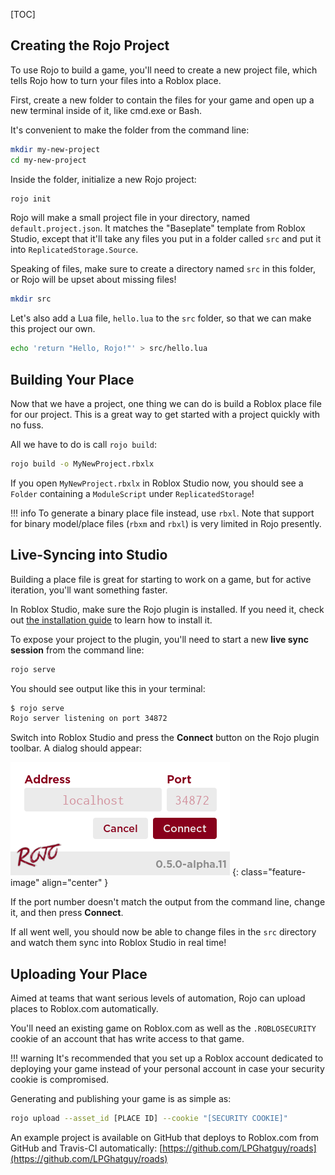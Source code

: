 [TOC]

## Creating the Rojo Project
To use Rojo to build a game, you'll need to create a new project file, which tells Rojo how to turn your files into a Roblox place.

First, create a new folder to contain the files for your game and open up a new terminal inside of it, like cmd.exe or Bash.

It's convenient to make the folder from the command line:

```sh
mkdir my-new-project
cd my-new-project
```

Inside the folder, initialize a new Rojo project:

```sh
rojo init
```

Rojo will make a small project file in your directory, named `default.project.json`. It matches the "Baseplate" template from Roblox Studio, except that it'll take any files you put in a folder called `src` and put it into `ReplicatedStorage.Source`.

Speaking of files, make sure to create a directory named `src` in this folder, or Rojo will be upset about missing files!

```sh
mkdir src
```

Let's also add a Lua file, `hello.lua` to the `src` folder, so that we can make this project our own.

```sh
echo 'return "Hello, Rojo!"' > src/hello.lua
```

## Building Your Place
Now that we have a project, one thing we can do is build a Roblox place file for our project. This is a great way to get started with a project quickly with no fuss.

All we have to do is call `rojo build`:

```sh
rojo build -o MyNewProject.rbxlx
```

If you open `MyNewProject.rbxlx` in Roblox Studio now, you should see a `Folder` containing a `ModuleScript` under `ReplicatedStorage`!

!!! info
    To generate a binary place file instead, use `rbxl`. Note that support for binary model/place files (`rbxm` and `rbxl`) is very limited in Rojo presently.

## Live-Syncing into Studio
Building a place file is great for starting to work on a game, but for active iteration, you'll want something faster.

In Roblox Studio, make sure the Rojo plugin is installed. If you need it, check out [the installation guide](installation) to learn how to install it.

To expose your project to the plugin, you'll need to start a new **live sync session** from the command line:

```sh
rojo serve
```

You should see output like this in your terminal:

```sh
$ rojo serve
Rojo server listening on port 34872
```

Switch into Roblox Studio and press the **Connect** button on the Rojo plugin toolbar. A dialog should appear:

![Rojo plugin connection dialog](../images/connection-dialog.png)
{: class="feature-image" align="center" }

If the port number doesn't match the output from the command line, change it, and then press **Connect**.

If all went well, you should now be able to change files in the `src` directory and watch them sync into Roblox Studio in real time!

## Uploading Your Place
Aimed at teams that want serious levels of automation, Rojo can upload places to Roblox.com automatically.

You'll need an existing game on Roblox.com as well as the `.ROBLOSECURITY` cookie of an account that has write access to that game.

!!! warning
    It's recommended that you set up a Roblox account dedicated to deploying your game instead of your personal account in case your security cookie is compromised.

Generating and publishing your game is as simple as:

```sh
rojo upload --asset_id [PLACE ID] --cookie "[SECURITY COOKIE]"
```

An example project is available on GitHub that deploys to Roblox.com from GitHub and Travis-CI automatically: [https://github.com/LPGhatguy/roads](https://github.com/LPGhatguy/roads)